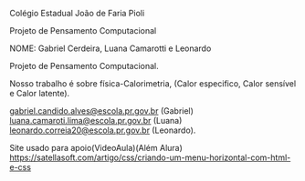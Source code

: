 Colégio Estadual João de Faria Pioli

Projeto de Pensamento Computacional

NOME: Gabriel Cerdeira, Luana Camarotti e Leonardo

Projeto de Pensamento Computacional.

Nosso trabalho é sobre física-Calorimetria, (Calor especifico, Calor sensível e Calor latente).

gabriel.candido.alves@escola.pr.gov.br (Gabriel)
luana.camaroti.lima@escola.pr.gov.br (Luana)
leonardo.correia20@escola.pr.gov.br (Leonardo).

Site usado para apoio(VideoAula)(Além Alura)
https://satellasoft.com/artigo/css/criando-um-menu-horizontal-com-html-e-css
